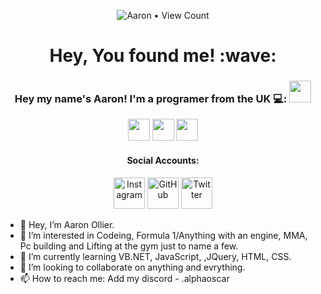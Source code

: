 <p align="center"><img src="https://profile-counter.glitch.me/{Aaron-Ollier}/count.svg" alt="Aaron • View Count"/></p>
<h1 align="center">Hey, You found me! :wave:</h1>
<h3 align="center">Hey my name's Aaron! I'm a programer from the UK 💻: <img src="C:\Users\Aollier\Downloads\noun-great-britain-11745.png" height="35px"/></h3>
<!--
   <p align="center">Check Out My Site!</a></p>-->
   <p align="center">
	<a href="https://aarontech.co.uk" target="_blank"><img src="https://cdn3.iconfinder.com/data/icons/colorful-guache-social-media-logos-1/159/social-media_web-128.png" height="35px"/></a>
	<a href="mailto:me@aaronollier2207@gmail.com" target="_blank"><img src="https://cdn2.iconfinder.com/data/icons/colorful-guache-social-media-logos-1/154/social-media__email-128.png" height="35px"/></a>
	<a href="https://www.linkedin.com/in/aaron-ollier" target="_blank"><img src="https://cdn4.iconfinder.com/data/icons/colorful-guache-social-media-logos-1/159/social-media_linkedin-128.png" height="35px"/></a>
</p>
<h4 align="center">Social Accounts:</h4>

<p align="center">
	<a href="https://www.instagram.com/aaron0llier/" target="_blank"><img src="https://cdn4.iconfinder.com/data/icons/colorful-guache-social-media-logos-1/155/social-media_instagram-black-128.png" height="50px" alt="Instagram"/></a>
	<a href="https://github.com/Aaron-Ollier" target="_blank"><img src="https://cdn3.iconfinder.com/data/icons/colorful-guache-social-media-logos-1/159/social-media_GitHub-128.png" height="50px" alt="GitHub"/></a>
   <a href="https://open.spotify.com/user/johnollier16?si=239669272138486f" target="_blank"><img src="https://cdn4.iconfinder.com/data/icons/social-media-2069/130/_Social_Media_Three-128.png" height="50px" alt="Twitter"/></a>	
</p>
<p src="https://discord.com/widget?id=1007793201463164948&theme=dark" width="350" height="500" allowtransparency="true" frameborder="0" sandbox="allow-popups allow-popups-to-escape-sandbox allow-same-origin allow-scripts">
</p>

- 👋 Hey, I’m Aaron Ollier.
- 👀 I’m interested in Codeing, Formula 1/Anything with an engine, MMA, Pc building and Lifting at the gym just to name a few.
- 🌱 I’m currently learning VB.NET, JavaScript, ,JQuery, HTML, CSS. 
- 💞️ I’m looking to collaborate on anything and evrything.
- 📫 How to reach me: Add my discord - .alphaoscar
<!---
   Aaron-Ollier/Aaron-Ollier is a ✨ special ✨ repository because its `README.md` (this file) appears on your GitHub profile.
   You can click the Preview link to take a look at your changes.
   --->
